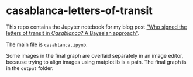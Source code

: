 # casablanca-letters-of-transit

This repo contains the Jupyter notebook for my blog post ["Who signed the letters of transit in *Casablanca*? A Bayesian approach"](https://www.kylegiddon.com/casablanca-letters-of-transit/). 

The main file is `casablanca.ipynb`.

Some images in the final graph are overlaid separately in an image editor, because trying to align images using matplotlib is a pain. The final graph is in the `output` folder.